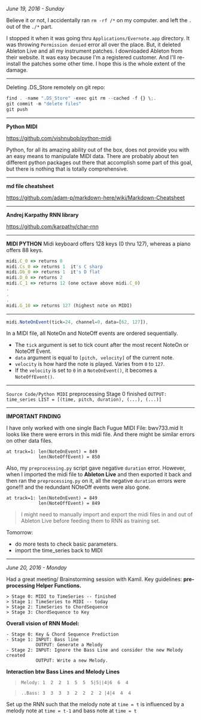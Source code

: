 *June 19, 2016 - Sunday*

Believe it or not, I accidentally ran `rm -rf /*` on my computer. and left the `.` out of the `./*` part.

I stopped it when it was going thru `Applications/Evernote.app` directory. It was throwing `Permission denied` error all over the place. But, it deleted Ableton Live and all my instrument patches. I downloaded Ableton from their website. It was easy because I'm a registered customer. And I'll re-install the patches some other time. I hope this is the whole extent of the damage.

---
Deleting .DS_Store remotely on git repo:
```javascript
find . -name ".DS_Store" -exec git rm --cached -f {} \;.
git commit -m "delete files"
git push
```
---
**Python MIDI**

https://github.com/vishnubob/python-midi

Python, for all its amazing ability out of the box, does not provide you with an easy means to manipulate MIDI data. There are probably about ten different python packages out there that accomplish some part of this goal, but there is nothing that is totally comprehensive.

---
**md file cheatsheet**

https://github.com/adam-p/markdown-here/wiki/Markdown-Cheatsheet

---
**Andrej Karpathy RNN library**

https://github.com/karpathy/char-rnn

---
**MIDI PYTHON**
Midi keyboard offers 128 keys (0 thru 127), whereas a piano offers 88 keys.

```javascript
midi.C_0 => returns 0
midi.Cs_0 => returns 1  it's C sharp
midi.Db_0 => returns 1  it's D flat
midi.D_0 => returns 2
midi.C_1 => returns 12 (one octave above midi.C_0)
.
.
.
midi.G_10 => returns 127 (highest note on MIDI)
```
- - - - - - 

```javascript
midi.NoteOnEvent(tick=24, channel=0, data=[62, 127]),
```

In a MIDI file, all NoteOn and NoteOff events are ordered sequentially. 
* The `tick` argument is set to tick count after the most recent NoteOn or NoteOff Event. 
* `data` argument is equal to `[pitch, velocity]` of the current note. 
* `velocity` is how hard the note is played. Varies from `0` to `127`.
* If the `velocity` is set to `0` in a `NoteOnEvent()`, it becomes a `NoteOffEvent()`. 

---
`Source Code/Python MIDI`
preprocessing Stage 0 finished
`OUTPUT: time_series LIST = [(time, pitch, duration), (...), (...)]`

--- 
**IMPORTANT FINDING**

I have only worked with one single Bach Fugue MIDI File: bwv733.mid
It looks like there were errors in this midi file. And there might be similar errors on other data files.
```
at track=1: len(NoteOnEvent) = 849
            len(NoteOffEvent) = 850
```
Also, my `preprocessing.py` script gave negative `duration` error. However, when I imported the midi file to **Ableton Live** and then exported it back and then ran the `preprocessing.py` on it, all the negative `duration` errors were gone!!! and the redundant NOteOff events were also gone. 
```
at track=1: len(NoteOnEvent) = 849
            len(NoteOffEvent) = 849
```

> I might need to manually import and export the midi files in and out of Ableton Live before feeding them to RNN as training set. 

Tomorrow: 
- do more tests to check basic parameters. 
- import the time_series back to MIDI 

---

*June 20, 2016 - Monday*

Had a great meeting/ Brainstorming session with Kamil.
Key guidelines:
**pre-processing Helper Functions.**
```
> Stage 0: MIDI to TimeSeries -- finished
> Stage 1: TimeSeries to MIDI -- today
> Stage 2: TimeSeries to ChordSequence
> Stage 3: ChordSequence to Key
```
**Overall vision of RNN Model:**
``` 
- Stage 0: Key & Chord Sequence Prediction
- Stage 1: INPUT: Bass line
           OUTPUT: Generate a Melody
- Stage 2: INPUT: Ignore the Bass Line and consider the new Melody created
           OUTPUT: Write a new Melody.
```

**Interaction btw Bass Lines and Melody Lines**
> `Melody: 1  2  2  1  5  5  5|5||4|6  6  4`

> `..Bass: 3  3  3  3  2  2  2  2 |4|4  4  4`

Set up the RNN such that the melody note at `time = t` is influenced by a melody note at `time = t-1` and bass note at `time = t`











